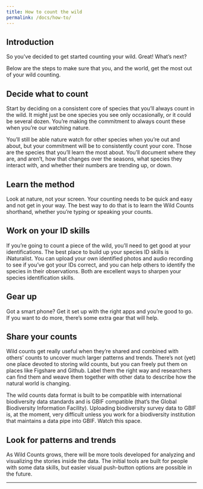 ```yaml
---
title: How to count the wild
permalink: /docs/how-to/
---
```


## Introduction

So you’ve decided to get started counting your wild. Great! What’s next?

Below are the steps to make sure that you, and the world, get the most out of your wild counting.

## Decide what to count

Start by deciding on a consistent core of species that you’ll always count in the wild. It might just be one species you see only occasionally, or it could be several dozen. You’re making the commitment to always count these when you’re our watching nature.

You’ll still be able nature watch for other species when you’re out and about, but your commitment will be to consistently count your core. Those are the species that you’ll learn the most about. You’ll document where they are, and aren’t, how that changes over the seasons, what species they interact with, and whether their numbers are trending up, or down. 

## Learn the method

Look at nature, not your screen. Your counting needs to be quick and easy and not get in your way. The best way to do that is to learn the Wild Counts shorthand, whether you’re typing or speaking your counts.

## Work on your ID skills

If you’re going to count a piece of the wild, you’ll need to get good at your identifications. The best place to build up your species ID skills is iNaturalist. You can upload your own identified photos and audio recording to see if you’ve got your IDs correct, and you can help others to identify the species in their observations. Both are excellent ways to sharpen your species identification skills.

## Gear up

Got a smart phone? Get it set up with the right apps and you’re good to go. If you want to do more, there’s some extra gear that will help.

## Share your counts

Wild counts get really useful when they’re shared and combined with others’ counts to uncover much larger patterns and trends. There’s not (yet) one place devoted to storing wild counts, but you can freely put them on places like Figshare and Github. Label them the right way and researchers can find them and weave them together with other data to describe how the natural world is changing.

The wild counts data format is built to be compatible with international biodiversity data standards and is GBIF compatible (that’s the Global Biodiversity Information Facility). Uploading biodiversity survey data to GBIF is, at the moment, very difficult unless you work for a biodiversity institution that maintains a data pipe into GBIF. Watch this space.


## Look for patterns and trends

As Wild Counts grows, there will be more tools developed for analyzing and visualizing the stories inside the data. The initial tools are built for people with some data skills, but easier visual push-button options are possible in the future.

---
